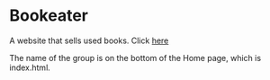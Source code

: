 # Bookeater
A website that sells used books. 
Click [here](http://centaurus-3.ics.uci.edu:1037)

The name of the group is on the bottom of the Home page, which is index.html.
